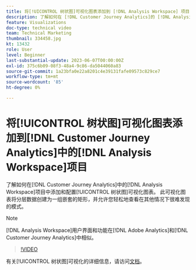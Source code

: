 ```yaml
---
title: 将[!UICONTROL 树状图]可视化图表添加到 [!DNL Analysis Workspace] 项目
description: 了解如何在 [!DNL Customer Journey Analytics]的 [!DNL Analysis Workspace] 项目中添加和配置[!UICONTROL 树状图]可视化图表。
feature: Visualizations
doc-type: technical video
team: Technical Marketing
thumbnail: 334458.jpg
kt: 13432
role: User
level: Beginner
last-substantial-update: 2023-06-07T00:00:00Z
exl-id: 375c6b09-08f3-48a4-9c86-da5044060a83
source-git-commit: 1a23bfa0e22a8201c4e39131fafe09573c829ce7
workflow-type: tm+mt
source-wordcount: '85'
ht-degree: 0%

---
```


# 将[!UICONTROL 树状图]可视化图表添加到[!DNL Customer Journey Analytics]中的[!DNL Analysis Workspace]项目

了解如何在[!DNL Customer Journey Analytics]中的[!DNL Analysis Workspace]项目中添加和配置[!UICONTROL 树状图]可视化图表。 此可视化图表将分层数据创建为一组嵌套的矩形，并允许您轻松地查看在其他情况下很难发现的模式。

>[!NOTE]
>
>[!DNL Analysis Workspace]用户界面和功能在[!DNL Adobe Analytics]和[!DNL Customer Journey Analytics]中相似。

>[!VIDEO](https://video.tv.adobe.com/v/334458/?quality=12&learn=on)

有关[!UICONTROL 树状图]可视化的详细信息，请访问[文档](https://experienceleague.adobe.com/docs/analytics-platform/using/cja-workspace/visualizations/treemap.html)。
